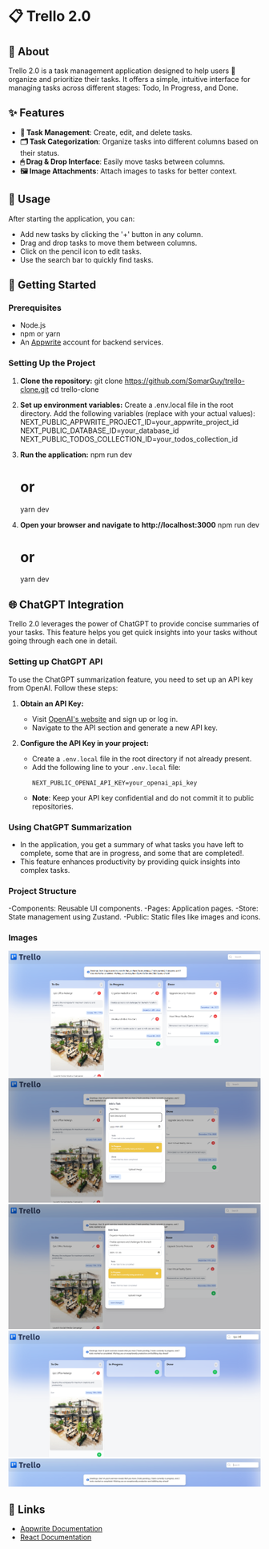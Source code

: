 # 📋 Trello 2.0

## 🌟 About
Trello 2.0 is a task management application designed to help users 🚀 organize and prioritize their tasks. It offers a simple, intuitive interface for managing tasks across different stages: Todo, In Progress, and Done.

## ✨ Features
- **📝 Task Management**: Create, edit, and delete tasks.
- **🗂 Task Categorization**: Organize tasks into different columns based on their status.
- **🖱 Drag & Drop Interface**: Easily move tasks between columns.
- **🖼 Image Attachments**: Attach images to tasks for better context.

## 📖 Usage
After starting the application, you can:
- Add new tasks by clicking the '+' button in any column.
- Drag and drop tasks to move them between columns.
- Click on the pencil icon to edit tasks.
- Use the search bar to quickly find tasks.

## 🚀 Getting Started

### Prerequisites
- Node.js
- npm or yarn
- An [Appwrite](https://appwrite.io/) account for backend services.

### Setting Up the Project

1. **Clone the repository:**
   git clone https://github.com/SomarGuy/trello-clone.git
   cd trello-clone

2. **Set up environment variables:**
   Create a .env.local file in the root directory.
   Add the following variables (replace with your actual values):
   NEXT_PUBLIC_APPWRITE_PROJECT_ID=your_appwrite_project_id
   NEXT_PUBLIC_DATABASE_ID=your_database_id
   NEXT_PUBLIC_TODOS_COLLECTION_ID=your_todos_collection_id

3. **Run the application:**
   npm run dev
   # or
   yarn dev

3. **Open your browser and navigate to http://localhost:3000**
   npm run dev
   # or
   yarn dev

## 🌐 ChatGPT Integration

Trello 2.0 leverages the power of ChatGPT to provide concise summaries of your tasks. This feature helps you get quick insights into your tasks without going through each one in detail.

### Setting up ChatGPT API

To use the ChatGPT summarization feature, you need to set up an API key from OpenAI. Follow these steps:

1. **Obtain an API Key:** 
   - Visit [OpenAI's website](https://openai.com/api/) and sign up or log in.
   - Navigate to the API section and generate a new API key.

2. **Configure the API Key in your project:**
   - Create a `.env.local` file in the root directory if not already present.
   - Add the following line to your `.env.local` file:
     ```env
     NEXT_PUBLIC_OPENAI_API_KEY=your_openai_api_key
     ```
   - **Note**: Keep your API key confidential and do not commit it to public repositories.

### Using ChatGPT Summarization

- In the application, you get a summary of what tasks you have left to complete, some that are in progress, and some that are completed!.
- This feature enhances productivity by providing quick insights into complex tasks.


### Project Structure
   -Components: Reusable UI components.
   -Pages: Application pages.
   -Store: State management using Zustand.
   -Public: Static files like images and icons.

### Images
   ![Mainpage](/images/mainpage.PNG)
   ![AddTask](/images/addtask.PNG)
   ![Edit](/images/editpage.PNG)
   ![SearchFunctionality](/images/SearchFunctionality.PNG)
   ![SummaryOfTasks](/images/SummaryOfTasks.PNG)


## 🔗 Links

- [Appwrite Documentation](https://appwrite.io/docs)
- [React Documentation](https://reactjs.org/docs/getting-started.html)